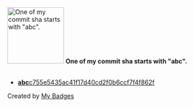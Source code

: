 <img src="https://my-badges.github.io/my-badges/abc-commit.png" alt="One of my commit sha starts with &quot;abc&quot;." title="One of my commit sha starts with &quot;abc&quot;." width="128">
<strong>One of my commit sha starts with &quot;abc&quot;.</strong>
<br><br>

- <a href="https://github.com/peanuts735/GHchart/commit/abcc755e5435ac41f17d40cd2f0b6ccf7f4f862f"><strong>abc</strong>c755e5435ac41f17d40cd2f0b6ccf7f4f862f</a>


Created by <a href="https://github.com/my-badges/my-badges">My Badges</a>